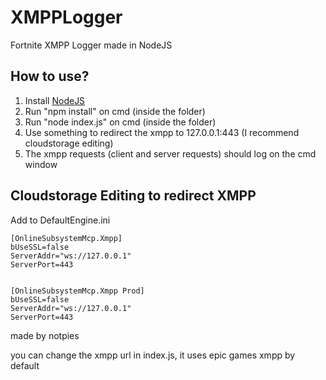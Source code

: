 # XMPPLogger
 Fortnite XMPP Logger made in NodeJS
 
 ## How to use?
1) Install [NodeJS](https://nodejs.org/en/)
2) Run "npm install" on cmd (inside the folder)
3) Run "node index.js" on cmd (inside the folder)
4) Use something to redirect the xmpp to 127.0.0.1:443 (I recommend cloudstorage editing)
5) The xmpp requests (client and server requests) should log on the cmd window

## Cloudstorage Editing to redirect XMPP
Add to DefaultEngine.ini
```
[OnlineSubsystemMcp.Xmpp]
bUseSSL=false
ServerAddr="ws://127.0.0.1"
ServerPort=443


[OnlineSubsystemMcp.Xmpp Prod]
bUseSSL=false
ServerAddr="ws://127.0.0.1"
ServerPort=443
```

made by notpies

you can change the xmpp url in index.js, it uses epic games xmpp by default
